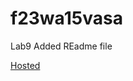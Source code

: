 # f23wa15vasa
Lab9
Added REadme file


[Hosted](https://dashboard.render.com/web/srv-cksotsq37rbc73b0gir0/deploys/dep-cksotta37rbc73b0gjfg)